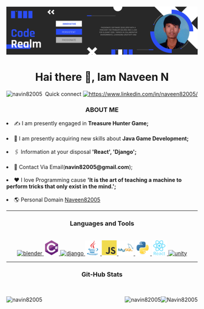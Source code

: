 ![Banner Image](https://github.com/Navin82005/Navin82005/blob/main/github-banner.png)

<div class="about-div">
    <h1 align="center">Hai there 👋, Iam Naveen N</h1>
    <div>
        <p align="left">
            <img align="left"
                src="https://komarev.com/ghpvc/?username=navin82005&label=Profile%20views&color=0e75b6&style=flat"
                alt="navin82005" />
        </p>
        <div align="right">Quick connect <a href="https://www.linkedin.com/in/naveenn82005">
                <img src="https://raw.githubusercontent.com/rahuldkjain/github-profile-readme-generator/master/src/images/icons/Social/linked-in-alt.svg"
                    alt="https://www.linkedin.com/in/naveen82005/" height="20" width="30" />
            </a>
        </div>
    </div>
    <h3 align="center" class="AboutMe">ABOUT ME</h3>
    <li>✍️ I am presently engaged in <b>Treasure Hunter Game;</b></li>
    <br />
    <li>📝 I am presently acquiring new skills about <b>Java Game Development;</b></li>
    <br />
    <li>🖇️ Information at your disposal <b>'React', 'Django';</b></li>
    <br />
    <li>📨 Contact Via Email(<b>navin82005@gmail.com</b>);</li>
    <br />
    <li>❤️ I love Programming cause <b>'It is the art of teaching a machine to perform tricks that only
        exist in the mind.';</b></li>
    <br />
    <li>🌎 Personal Domain <a href="https://navin82005.github.io/portfolio/">Naveen82005</a></li>
</div>
<hr />
<h3 align="center" class="LanguagesandTools">Languages and Tools</h3>
<br />
<div align="center" class="LanguagesandToolsDiv">
    <a href="https://www.blender.org/" target="_blank" rel="noreferrer">
        <img src="https://download.blender.org/branding/community/blender_community_badge_white.svg" alt="blender"
            width="40" height="40" />
    </a>
    <a href="https://www.w3schools.com/cs/" target="_blank" rel="noreferrer">
        <img src="https://raw.githubusercontent.com/devicons/devicon/master/icons/csharp/csharp-original.svg"
            alt="csharp" width="40" height="40" />
    </a>
    <a href="https://www.djangoproject.com/" target="_blank" rel="noreferrer">
        <img src="https://cdn.worldvectorlogo.com/logos/django.svg" alt="django" width="40" height="40" />
    </a>
    <a href="https://www.java.com" target="_blank" rel="noreferrer">
        <img src="https://raw.githubusercontent.com/devicons/devicon/master/icons/java/java-original.svg" alt="java"
            width="40" height="40" />
    </a>
    <a href="https://developer.mozilla.org/en-US/docs/Web/JavaScript" target="_blank" rel="noreferrer">
        <img src="https://raw.githubusercontent.com/devicons/devicon/master/icons/javascript/javascript-original.svg"
            alt="javascript" width="40" height="40" /> </a>
    <a href="https://www.mysql.com/" target="_blank" rel="noreferrer"> <img
            src="https://raw.githubusercontent.com/devicons/devicon/master/icons/mysql/mysql-original-wordmark.svg"
            alt="mysql" width="40" height="40" /> </a>
    <a href="https://www.python.org" target="_blank" rel="noreferrer"> <img
            src="https://raw.githubusercontent.com/devicons/devicon/master/icons/python/python-original.svg"
            alt="python" width="40" height="40" /> </a>
    <a href="https://reactjs.org/" target="_blank" rel="noreferrer"> <img
            src="https://raw.githubusercontent.com/devicons/devicon/master/icons/react/react-original-wordmark.svg"
            alt="react" width="40" height="40" /> </a>
    <a href="https://unity.com/" target="_blank" rel="noreferrer"> <img
            src="https://www.vectorlogo.zone/logos/unity3d/unity3d-icon.svg" alt="unity" width="40" height="40" />
    </a>
</div>
<hr />
<h3 align="center" class="LanguagesandTools">Git-Hub Stats</h3>
<br />
<div align="center">
    <p><img align="left" src="https://github-readme-stats.vercel.app/api?username=navin82005&show_icons=true&locale=en"
            alt="navin82005" /></p>
    <p><img align="right" src="https://github-readme-stats.vercel.app/api/top-langs?username=Navin82005&show_icons=true&locale=en&layout=compact" alt="Navin82005" /></p>
</div>
<div >
    <p><img align="right" src="https://github-readme-streak-stats.herokuapp.com/?user=navin82005&" alt="navin82005" /></p>
</div>
<br />
<br />
